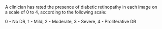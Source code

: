 A clinician has rated the presence of diabetic retinopathy in each image on a scale of 0 to 4, according to the following scale:

0 - No DR,
1 - Mild,
2 - Moderate,
3 - Severe,
4 - Proliferative DR
